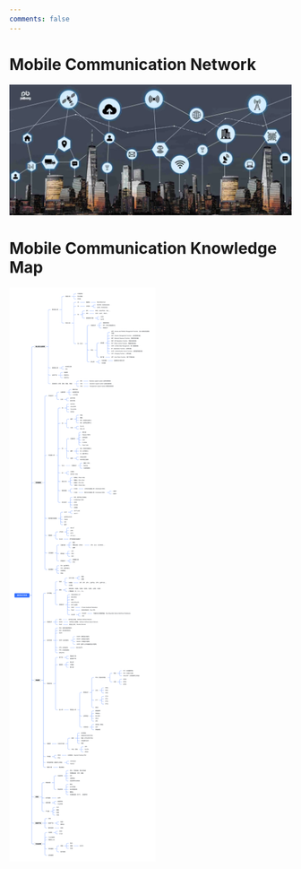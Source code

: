 ```yaml
---
comments: false
---
```


# Mobile Communication Network

![MN](mn.png)

# Mobile Communication Knowledge Map

![MN Knowledge Map](MNmap.png)
